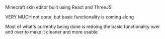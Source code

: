 Minecraft skin editor built using React and ThreeJS

VERY MUCH not done, but basic functionality is coming along

Most of what's currently being done is redoing the basic functionality over and over to make it cleaner and more usable